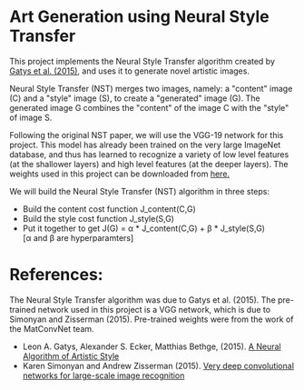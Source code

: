 # Art Generation using Neural Style Transfer
This project implements the Neural Style Transfer algorithm created by  [Gatys et al. (2015)](https://arxiv.org/abs/1508.06576), and uses it to generate novel artistic images.

Neural Style Transfer (NST) merges two images, namely: a "content" image (C) and a "style" image (S), to create a "generated" image (G). The generated image G combines the "content" of the image C with the "style" of image S.

Following the original NST paper, we will use the VGG-19 network for this project. This model has already been trained on the very large ImageNet database, and thus has learned to recognize a variety of low level features (at the shallower layers) and high level features (at the deeper layers). The weights used in this project can be downloaded from [here.](http://www.vlfeat.org/matconvnet/models/imagenet-vgg-verydeep-19.mat)


We will build the Neural Style Transfer (NST) algorithm in three steps:

- Build the content cost function J_content(C,G)
- Build the style cost function J_style(S,G)
- Put it together to get J(G) = α * J_content(C,G) + β * J_style(S,G)       
                      [α and β are hyperparamters]


# References:

The Neural Style Transfer algorithm was due to Gatys et al. (2015). The pre-trained network used in this project is a VGG network, which is due to Simonyan and Zisserman (2015). Pre-trained weights were from the work of the MatConvNet team. 

- Leon A. Gatys, Alexander S. Ecker, Matthias Bethge, (2015). [A Neural Algorithm of Artistic Style](https://arxiv.org/abs/1508.06576) 
- Karen Simonyan and Andrew Zisserman (2015). [Very deep convolutional networks for large-scale image recognition](https://arxiv.org/pdf/1409.1556.pdf)
